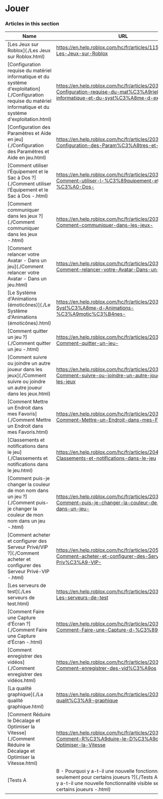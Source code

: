 # Jouer  
### Articles in this section
Name|URL
-|-
[Les Jeux sur Roblox](./Les Jeux sur Roblox.html) |https://en.help.roblox.com/hc/fr/articles/115004734603-Les-Jeux-sur-Roblox
[Configuration requise du matériel informatique et du système d'exploitation](./Configuration requise du matériel informatique et du système d'exploitation.html) |https://en.help.roblox.com/hc/fr/articles/203312800-Configuration-requise-du-mat%C3%A9riel-informatique-et-du-syst%C3%A8me-d-exploitation
[Configuration des Paramètres et Aide en jeu](./Configuration des Paramètres et Aide en jeu.html) |https://en.help.roblox.com/hc/fr/articles/203314230-Configuration-des-Param%C3%A8tres-et-Aide-en-jeu
[Comment utiliser l’Équipement et le Sac à Dos ?](./Comment utiliser l’Équipement et le Sac à Dos -.html) |https://en.help.roblox.com/hc/fr/articles/203314280-Comment-utiliser-l-%C3%89quipement-et-le-Sac-%C3%A0-Dos-
[Comment communiquer dans les jeux ?](./Comment communiquer dans les jeux -.html) |https://en.help.roblox.com/hc/fr/articles/203314250-Comment-communiquer-dans-les-jeux-
[Comment relancer votre Avatar - Dans un jeu](./Comment relancer votre Avatar - Dans un jeu.html) |https://en.help.roblox.com/hc/fr/articles/203314290-Comment-relancer-votre-Avatar-Dans-un-jeu
[Le Système d'Animations (émoticônes)](./Le Système d'Animations (émoticônes).html) |https://en.help.roblox.com/hc/fr/articles/203314300-Le-Syst%C3%A8me-d-Animations-%C3%A9motic%C3%B4nes-
[Comment quitter un jeu ?](./Comment quitter un jeu -.html) |https://en.help.roblox.com/hc/fr/articles/203314240-Comment-quitter-un-jeu-
[Comment suivre ou joindre un autre joueur dans les jeux](./Comment suivre ou joindre un autre joueur dans les jeux.html) |https://en.help.roblox.com/hc/fr/articles/203314220-Comment-suivre-ou-joindre-un-autre-joueur-dans-les-jeux
[Comment Mettre un Endroit dans mes Favoris](./Comment Mettre un Endroit dans mes Favoris.html) |https://en.help.roblox.com/hc/fr/articles/203313670-Comment-Mettre-un-Endroit-dans-mes-Favoris
[Classements et notifications dans le jeu](./Classements et notifications dans le jeu.html) |https://en.help.roblox.com/hc/fr/articles/204343250-Classements-et-notifications-dans-le-jeu
[Comment puis-je changer la couleur de mon nom dans un jeu ?](./Comment puis-je changer la couleur de mon nom dans un jeu -.html) |https://en.help.roblox.com/hc/fr/articles/203314200-Comment-puis-je-changer-la-couleur-de-mon-nom-dans-un-jeu-
[Comment acheter et configurer des Serveur Privé/VIP ?](./Comment acheter et configurer des Serveur Privé-VIP -.html) |https://en.help.roblox.com/hc/fr/articles/205345050-Comment-acheter-et-configurer-des-Serveur-Priv%C3%A9-VIP-
[Les serveurs de test](./Les serveurs de test.html) |https://en.help.roblox.com/hc/fr/articles/203314170-Les-serveurs-de-test
[Comment Faire une Capture d’Écran ?](./Comment Faire une Capture d’Écran -.html) |https://en.help.roblox.com/hc/fr/articles/203314160-Comment-Faire-une-Capture-d-%C3%89cran-
[Comment enregistrer des vidéos](./Comment enregistrer des vidéos.html) |https://en.help.roblox.com/hc/fr/articles/203314190-Comment-enregistrer-des-vid%C3%A9os
[La qualité graphique](./La qualité graphique.html) |https://en.help.roblox.com/hc/fr/articles/203314310-La-qualit%C3%A9-graphique
[Comment Réduire le Décalage et Optimiser la Vitesse](./Comment Réduire le Décalage et Optimiser la Vitesse.html) |https://en.help.roblox.com/hc/fr/articles/203314150-Comment-R%C3%A9duire-le-D%C3%A9calage-et-Optimiser-la-Vitesse
[Tests A|B - Pourquoi y a-t-il une nouvelle fonctionnalité visible seulement pour certains joueurs ?](./Tests A-B - Pourquoi y a-t-il une nouvelle fonctionnalité visible seulement pour certains joueurs -.html) |https://en.help.roblox.com/hc/fr/articles/203312530-Tests-A-B-Pourquoi-y-a-t-il-une-nouvelle-fonctionnalit%C3%A9-visible-seulement-pour-certains-joueurs-
